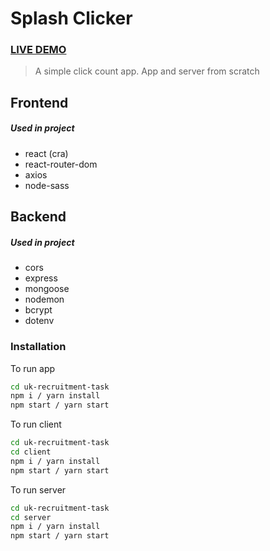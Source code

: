 # Splash Clicker

### [LIVE DEMO](https://splash-clicker.netlify.app/)

> A simple click count app. App and server from scratch

## Frontend

##### Used in project

- react (cra)
- react-router-dom
- axios
- node-sass

## Backend

##### Used in project

- cors
- express
- mongoose
- nodemon
- bcrypt
- dotenv


### Installation

To run app

```sh
cd uk-recruitment-task
npm i / yarn install
npm start / yarn start
```

To run client

```sh
cd uk-recruitment-task
cd client
npm i / yarn install
npm start / yarn start
```

To run server

```sh
cd uk-recruitment-task
cd server
npm i / yarn install
npm start / yarn start
```
